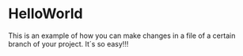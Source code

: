 # HelloWorld
This is an example of how you can make changes in a file of a certain branch of your project.
It´s so easy!!!
